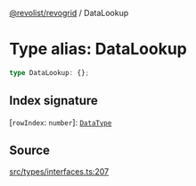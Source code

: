 [@revolist/revogrid](README.md) / DataLookup

# Type alias: DataLookup

```ts
type DataLookup: {};
```

## Index signature

 \[`rowIndex`: `number`\]: [`DataType`](Type.DataType.md)

## Source

[src/types/interfaces.ts:207](https://github.com/revolist/revogrid/blob/ace6403c43f42f0eb026a7e73c0ae179d3a4c66f/src/types/interfaces.ts#L207)

